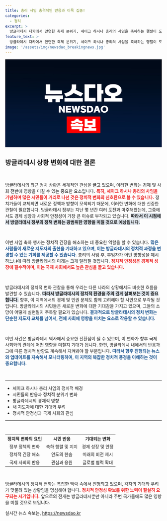 ```yaml
---
title: 총리 사임 충격적인 반응과 이목 집중!
categories:
  - 정치
excerpt: >
  방글라데시 다카에서 만연한 축제 분위기, 셰이크 하시나 총리의 사임을 축하하는 행렬이 도심을 가득 메웠습니다! 이로 인해 정치적 변화의 서막이 열릴까요? 클릭해서 속속들이 확인해보세요!
feature_text: >
  방글라데시 다카에서 만연한 축제 분위기, 셰이크 하시나 총리의 사임을 축하하는 행렬이 도심을 가득 메웠습니다! 이로 인해 정치적 변화의 서막이 열릴까요? 클릭해서 속속들이 확인해보세요!
image: '/assets/img/newsdao_breakingnews.jpg'
---
```


<p><img src="/assets/img/newsdao_breakingnews.jpg" alt="ranknews 속보" /></p>

<h2 data-ke-size="size26">방글라데시 상황 변화에 대한 결론</h2>

<p data-ke-size="size16">&nbsp;</p>

<p>방글라데시의 최근 정치 상황은 세계적인 관심을 끌고 있으며, 이러한 변화는 경제 및 사회 전반에 영향을 미칠 수 있는 중요한 요소입니다. <b><span style="color: #ee2323;">특히, 셰이크 하시나 총리의 사임을 기념하며 많은 시민들이 거리로 나선 것은 정치적 변화의 신호탄으로 볼 수 있습니다.</span></b> 정치가들이 교체되면 새로운 정책과 방향이 모색되기 때문에, 이러한 변화에 대한 신중한 관찰이 필요합니다. 방글라데시 정부는 지난 몇 년간 여러 도전과 마주해왔는데, 그중에서도 경제 성장과 사회적 안정성이 가장 큰 이슈로 부각되고 있습니다. <b><span style="background-color: #21538527;">따라서 이 시점에서 방글라데시 정부의 정책 변화는 광범위한 영향을 미칠 것으로 예상됩니다.</span></b></p>

<p data-ke-size="size16">&nbsp;</p>

<p>이번 사임 축하 행사는 정치적 긴장을 해소하는 데 중요한 역할을 할 수 있습니다. <b><span style="color: #1a5490;">많은 사람들이 새로운 지도자의 출현을 기대하고 있으며, 이는 방글라데시의 정치적 과정을 변경할 수 있는 기회를 제공할 수 있습니다.</span></b> 총리의 사임 후, 후임자가 어떤 방향성을 제시하느냐에 따라 방글라데시의 미래는 크게 달라질 것입니다. <b><span style="color: #ee2323;">정치적 안정성은 경제적 성장에 필수적이며, 이는 국제 사회에서도 높은 관심을 끌고 있습니다.</span></b></p>

<p data-ke-size="size16">&nbsp;</p>

<p>방글라데시의 정치적 변화 관찰을 통해 우리는 다른 나라의 상황에서도 비슷한 흐름을 발견할 수 있습니다. <b><span style="background-color: #21538527;">따라서 방글라데시의 정치적 환경을 주의 깊게 살펴보는 것이 중요합니다.</span></b> 향후, 이 지역에서의 경제 및 인권 문제도 함께 고려해야 할 사안으로 부각될 것입니다. 방글라데시의 시민들은 새로운 변화에 대한 기대감을 가지고 있으며, 그들의 소망이 어떻게 실현될지 주목할 필요가 있습니다. <b><span style="color: #1a5490;">결과적으로 방글라데시의 정치 변화는 단순한 지도자 교체를 넘어서, 전체 사회에 영향을 미치는 요소로 작용할 수 있습니다.</span></b> </p>

<p data-ke-size="size16">&nbsp;</p>

<p>이번 사건은 방글라데시 역사에서 중요한 전환점이 될 수 있으며, 이 변화가 향후 국제 사회와의 관계에 어떤 영향을 미칠지 기대가 됩니다. 한편, 방글라데시 내에서의 반응과 그에 따른 정치적 반향도 계속해서 지켜봐야 할 부분입니다. <b><span style="color: #1a5490;">따라서 향후 진행되는 뉴스와 업데이트를 지속해서 모니터링하여, 이 지역의 복잡한 정치적 풍경을 이해하는 것이 중요합니다.</span></b></p>

<p data-ke-size="size16">&nbsp;</p>

<hr>

<ul>
<li>셰이크 하시나 총리 사임의 정치적 배경</li>
<li>시민들의 반응과 정치적 분위기 변화</li>
<li>방글라데시의 경제적 영향</li>
<li>새 지도자에 대한 기대와 우려</li>
<li>정치적 안정성과 국제 사회의 관심</li>
</ul>

<hr>

<p data-ke-size="size16">&nbsp;</p>

<table style="width: 100%; border-collapse: collapse;">
<tr>
<td style="text-align: center; height: 17px;"><b>정치적 변화의 요인</b></td>
<td style="text-align: center; height: 17px;"><b>시민 반응</b></td>
<td style="text-align: center; height: 17px;"><b>기대되는 변화</b></td>
</tr>
<tr>
<td style="text-align: center; height: 17px;">정부 정책의 변화</td>
<td style="text-align: center; height: 17px;">축하 행렬 및 지지</td>
<td style="text-align: center; height: 17px;">경제 성장 및 안정</td>
</tr>
<tr>
<td style="text-align: center; height: 17px;">정치적 긴장 해소</td>
<td style="text-align: center; height: 17px;">안도의 한숨</td>
<td style="text-align: center; height: 17px;">미래의 비전 제시</td>
</tr>
<tr>
<td style="text-align: center; height: 17px;">국제 사회의 반응</td>
<td style="text-align: center; height: 17px;">관심과 응원</td>
<td style="text-align: center; height: 17px;">글로벌 협력 확대</td>
</tr>
</table>

<p data-ke-size="size16">&nbsp;</p>

<p>방글라데시의 정치적 변화는 복잡한 맥락 속에서 진행되고 있으며, 각자의 기대와 우려가 맞물려 있는 상황임을 명심해야 합니다. <b><span style="color: #ee2323;">정치적 안정성 확보를 위한 노력이 절실히 요구되는 시기입니다.</span></b> 앞으로의 전개는 방글라데시뿐만 아니라 주변 국가들에도 많은 영향을 미칠 것으로 보입니다.</p>
실시간 뉴스 속보는, <a href="https://newsdao.kr" rel="dofollow">https://newsdao.kr</a>


